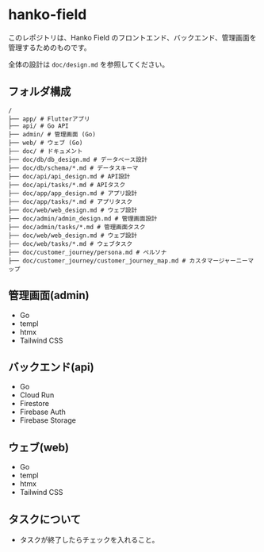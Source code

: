 # hanko-field
このレポジトリは、Hanko Field のフロントエンド、バックエンド、管理画面を管理するためのものです。

全体の設計は `doc/design.md` を参照してください。

## フォルダ構成

```
/
├── app/ # Flutterアプリ
├── api/ # Go API
├── admin/ # 管理画面 (Go)
├── web/ # ウェブ (Go)
├── doc/ # ドキュメント
├── doc/db/db_design.md # データベース設計
├── doc/db/schema/*.md # データスキーマ
├── doc/api/api_design.md # API設計
├── doc/api/tasks/*.md # APIタスク
├── doc/app/app_design.md # アプリ設計
├── doc/app/tasks/*.md # アプリタスク
├── doc/web/web_design.md # ウェブ設計
├── doc/admin/admin_design.md # 管理画面設計
├── doc/admin/tasks/*.md # 管理画面タスク
├── doc/web/web_design.md # ウェブ設計
├── doc/web/tasks/*.md # ウェブタスク
├── doc/customer_journey/persona.md # ペルソナ
├── doc/customer_journey/customer_journey_map.md # カスタマージャーニーマップ
```

## 管理画面(admin)
- Go
- templ
- htmx
- Tailwind CSS

## バックエンド(api)
- Go
- Cloud Run
- Firestore
- Firebase Auth
- Firebase Storage

## ウェブ(web)
- Go
- templ
- htmx
- Tailwind CSS

## タスクについて
- タスクが終了したらチェックを入れること。
